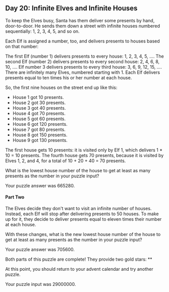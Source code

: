 ## Day 20: Infinite Elves and Infinite Houses 

To keep the Elves busy, Santa has them deliver some presents by hand, door-to-door. He sends them down a street with infinite houses numbered sequentially: 1, 2, 3, 4, 5, and so on.

Each Elf is assigned a number, too, and delivers presents to houses based on that number:

The first Elf (number 1) delivers presents to every house: 1, 2, 3, 4, 5, ....
The second Elf (number 2) delivers presents to every second house: 2, 4, 6, 8, 10, ....
Elf number 3 delivers presents to every third house: 3, 6, 9, 12, 15, ....
There are infinitely many Elves, numbered starting with 1. Each Elf delivers presents equal to ten times his or her number at each house.

So, the first nine houses on the street end up like this:

* House 1 got 10 presents.
* House 2 got 30 presents.
* House 3 got 40 presents.
* House 4 got 70 presents.
* House 5 got 60 presents.
* House 6 got 120 presents.
* House 7 got 80 presents.
* House 8 got 150 presents.
* House 9 got 130 presents.

The first house gets 10 presents: it is visited only by Elf 1, which delivers 1 * 10 = 10 presents. The fourth house gets 70 presents, because it is visited by Elves 1, 2, and 4, for a total of 10 + 20 + 40 = 70 presents.

What is the lowest house number of the house to get at least as many presents as the number in your puzzle input?

Your puzzle answer was 665280.

#### Part Two

The Elves decide they don't want to visit an infinite number of houses. Instead, each Elf will stop after delivering presents to 50 houses. To make up for it, they decide to deliver presents equal to eleven times their number at each house.

With these changes, what is the new lowest house number of the house to get at least as many presents as the number in your puzzle input?

Your puzzle answer was 705600.

Both parts of this puzzle are complete! They provide two gold stars: **

At this point, you should return to your advent calendar and try another puzzle.

Your puzzle input was 29000000.